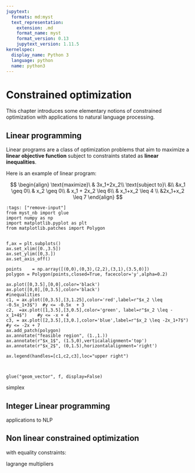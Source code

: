 ```yaml
---
jupytext:
  formats: md:myst
  text_representation:
    extension: .md
    format_name: myst
    format_version: 0.13
    jupytext_version: 1.11.5
kernelspec:
  display_name: Python 3
  language: python
  name: python3
---
```






# Constrained optimization

This chapter introduces some elementary notions of constrained
optimization with applications to natural language processing.

## Linear programming


Linear programs are a class of optimization problems that aim to
maximize a **linear objective function** subject to constraints stated as
**linear inequalities**.

Here is an example of linear program:

$$
\begin{align}
\text{maximize}\ & 3x_1+2x_2\\
\text{subject to}\ &\\
&x_1 \geq 0\\
                          &  x_2 \geq 0\\
						  & x_1 + 2x_2 \leq 6\\
						  & x_1+x_2 \leq 4  \\
						  &2x_1+x_2 \leq 7
\end{align}
$$



````{code-cell}
:tags: ["remove-input"]
from myst_nb import glue
import numpy as np
import matplotlib.pyplot as plt
from matplotlib.patches import Polygon


f,ax = plt.subplots()
ax.set_xlim([0.,3.5])
ax.set_ylim([0,3.])
ax.set_axis_off()

points    = np.array([(0,0),(0,3),(2,2),(3,1),(3.5,0)])
polygon = Polygon(points,closed=True, facecolor='y',alpha=0.2)

ax.plot([0,3.5],[0,0],color='black')
ax.plot([0,0],[0,3.5],color='black')
#inequalities
c1, = ax.plot([0,3.5],[3,1.25],color='red',label=r"$x_2 \leq -0.5x_1+3$")  #y <= -0.5x  + 3
c2,  =ax.plot([1,3.5],[3,0.5],color='green', label=r"$x_2 \leq -x_1+4$")    #y <= -x + 4
c3, = ax.plot([2,3.5],[3,0.],color='blue',label=r"$x_2 \leq -2x_1+7$")    #y <= -2x + 7
ax.add_patch(polygon)
ax.annotate("feasible region", (1.,1.))
ax.annotate(r"$x_1$", (1.5,0),verticalalignment='top')
ax.annotate(r"$x_2$", (0,1.5),horizontalalignment='right')

ax.legend(handles=[c1,c2,c3],loc="upper right")



glue("geom_vector", f, display=False)
````



simplex

## Integer Linear programming

applications to NLP

## Non linear constrained optimization

with equality constraints:

lagrange multipliers
